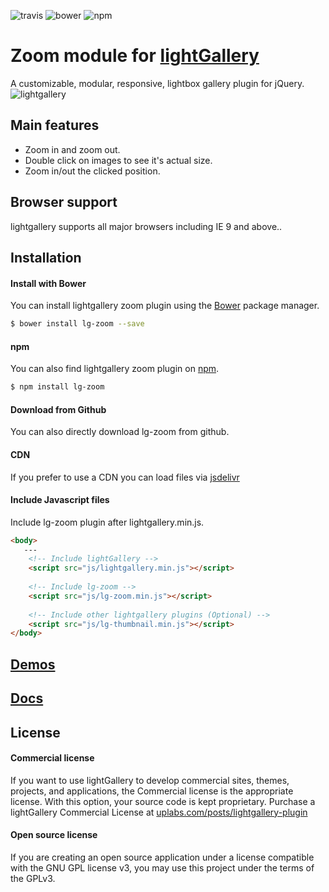 ![travis](https://travis-ci.org/sachinchoolur/lg-zoom.svg?branch=master)
![bower](https://img.shields.io/bower/v/lg-zoom.svg)
![npm](https://img.shields.io/npm/v/lg-zoom.svg)

# Zoom module for [lightGallery](http://sachinchoolur.github.io/lightGallery/)
A customizable, modular, responsive, lightbox gallery plugin for jQuery.
![lightgallery](https://raw.githubusercontent.com/sachinchoolur/lightGallery/master/lib/lg.png)

Main features
---

* Zoom in and zoom out.
* Double click on images to see it's actual size.
* Zoom in/out the clicked position.
 
Browser support
---
lightgallery supports all major browsers including IE 9 and above..


Installation
---
#### Install with Bower

You can install lightgallery zoom plugin using the [Bower](http://bower.io) package manager.

```sh
$ bower install lg-zoom --save
```

#### npm

You can also find lightgallery zoom plugin on [npm](http://npmjs.org).

```sh
$ npm install lg-zoom
```
#### Download from Github

You can also directly download lg-zoom from github.

#### CDN
If you prefer to use a CDN you can load files via [jsdelivr](https://www.jsdelivr.com/projects/lg-zoom)

#### Include Javascript files
Include lg-zoom plugin after lightgallery.min.js.
``` html
<body>
   ---
    <!-- Include lightGallery -->
    <script src="js/lightgallery.min.js"></script>
    
    <!-- Include lg-zoom -->
    <script src="js/lg-zoom.min.js"></script>
    
    <!-- Include other lightgallery plugins (Optional) -->
    <script src="js/lg-thumbnail.min.js"></script>
</body>  
```

[Demos](http://sachinchoolur.github.io/lightGallery) 
----
  
[Docs](http://sachinchoolur.github.io/lightGallery/docs/api.html#lg-zoom)
-----

License
---

#### Commercial license
If you want to use lightGallery to develop commercial sites, themes, projects, and applications, the Commercial license is the appropriate license. With this option, your source code is kept proprietary. Purchase a lightGallery Commercial License at [uplabs.com/posts/lightgallery-plugin](https://www.uplabs.com/posts/lightgallery-plugin)

#### Open source license

If you are creating an open source application under a license compatible with the GNU GPL license v3, you may use this project under the terms of the GPLv3.

